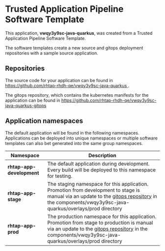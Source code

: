# Trusted Application Pipeline Software Template

This application, **vwqy3y9sc-java-quarkus**, was created from a Trusted Application Pipeline Software Template.

The software templates create a new source and gitops deployment repositories with a sample source application. 

## Repositories

The source code for your application can be found in [https://github.com/rhtap-rhdh-qe/vwqy3y9sc-java-quarkus ](https://github.com/rhtap-rhdh-qe/vwqy3y9sc-java-quarkus ).
 
The gitops repository, which contains the kubernetes manifests for the application can be found in 
[https://github.com/rhtap-rhdh-qe/vwqy3y9sc-java-quarkus-gitops ](https://github.com/rhtap-rhdh-qe/vwqy3y9sc-java-quarkus-gitops ) 

## Application namespaces 

The default application will be found in the following namespaces. Applications can be deployed into unique namespaces or multiple software templates can also bet generated into the same group namespaces.  

|  Namespace   |  Description   |  
| -------- | -------- |   
| **rhtap-app-development** | The default application during development. Every build will be deployed to this namespace for testing. | 
| **rhtap-app-stage** | The staging namespace for this application. Promotion from development to stage is manual via an update to the [gitops repository](https://github.com/rhtap-rhdh-qe/vwqy3y9sc-java-quarkus-gitops ) in the components/vwqy3y9sc-java-quarkus/overlays/prod directory |  
| **rhtap-app-prod** | The production namespace for this application. Promotion from stage to production is manual via an update to the [gitops repository](https://github.com/rhtap-rhdh-qe/vwqy3y9sc-java-quarkus-gitops ) in the components/vwqy3y9sc-java-quarkus/overlays/prod directory | 